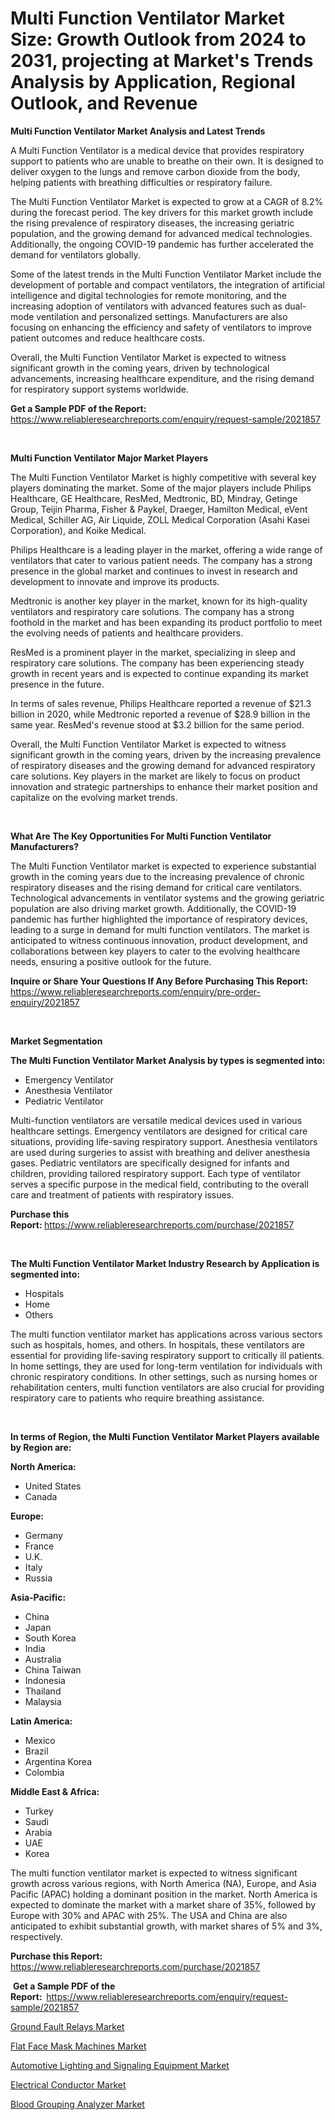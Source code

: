 <p><h1>Multi Function Ventilator Market Size: Growth Outlook from 2024 to 2031, projecting at Market's Trends Analysis by Application, Regional Outlook, and Revenue</h1></p><p><strong>Multi Function Ventilator Market Analysis and Latest Trends</strong></p>
<p><p>A Multi Function Ventilator is a medical device that provides respiratory support to patients who are unable to breathe on their own. It is designed to deliver oxygen to the lungs and remove carbon dioxide from the body, helping patients with breathing difficulties or respiratory failure.</p><p>The Multi Function Ventilator Market is expected to grow at a CAGR of 8.2% during the forecast period. The key drivers for this market growth include the rising prevalence of respiratory diseases, the increasing geriatric population, and the growing demand for advanced medical technologies. Additionally, the ongoing COVID-19 pandemic has further accelerated the demand for ventilators globally.</p><p>Some of the latest trends in the Multi Function Ventilator Market include the development of portable and compact ventilators, the integration of artificial intelligence and digital technologies for remote monitoring, and the increasing adoption of ventilators with advanced features such as dual-mode ventilation and personalized settings. Manufacturers are also focusing on enhancing the efficiency and safety of ventilators to improve patient outcomes and reduce healthcare costs.</p><p>Overall, the Multi Function Ventilator Market is expected to witness significant growth in the coming years, driven by technological advancements, increasing healthcare expenditure, and the rising demand for respiratory support systems worldwide.</p></p>
<p><strong>Get a Sample PDF of the Report:&nbsp;</strong> <a href="https://www.reliableresearchreports.com/enquiry/request-sample/2021857">https://www.reliableresearchreports.com/enquiry/request-sample/2021857</a></p>
<p>&nbsp;</p>
<p><strong>Multi Function Ventilator Major Market Players</strong></p>
<p><p>The Multi Function Ventilator Market is highly competitive with several key players dominating the market. Some of the major players include Philips Healthcare, GE Healthcare, ResMed, Medtronic, BD, Mindray, Getinge Group, Teijin Pharma, Fisher & Paykel, Draeger, Hamilton Medical, eVent Medical, Schiller AG, Air Liquide, ZOLL Medical Corporation (Asahi Kasei Corporation), and Koike Medical.</p><p>Philips Healthcare is a leading player in the market, offering a wide range of ventilators that cater to various patient needs. The company has a strong presence in the global market and continues to invest in research and development to innovate and improve its products.</p><p>Medtronic is another key player in the market, known for its high-quality ventilators and respiratory care solutions. The company has a strong foothold in the market and has been expanding its product portfolio to meet the evolving needs of patients and healthcare providers.</p><p>ResMed is a prominent player in the market, specializing in sleep and respiratory care solutions. The company has been experiencing steady growth in recent years and is expected to continue expanding its market presence in the future.</p><p>In terms of sales revenue, Philips Healthcare reported a revenue of $21.3 billion in 2020, while Medtronic reported a revenue of $28.9 billion in the same year. ResMed's revenue stood at $3.2 billion for the same period.</p><p>Overall, the Multi Function Ventilator Market is expected to witness significant growth in the coming years, driven by the increasing prevalence of respiratory diseases and the growing demand for advanced respiratory care solutions. Key players in the market are likely to focus on product innovation and strategic partnerships to enhance their market position and capitalize on the evolving market trends.</p></p>
<p>&nbsp;</p>
<p><strong>What Are The Key Opportunities For Multi Function Ventilator Manufacturers?</strong></p>
<p><p>The Multi Function Ventilator market is expected to experience substantial growth in the coming years due to the increasing prevalence of chronic respiratory diseases and the rising demand for critical care ventilators. Technological advancements in ventilator systems and the growing geriatric population are also driving market growth. Additionally, the COVID-19 pandemic has further highlighted the importance of respiratory devices, leading to a surge in demand for multi function ventilators. The market is anticipated to witness continuous innovation, product development, and collaborations between key players to cater to the evolving healthcare needs, ensuring a positive outlook for the future.</p></p>
<p><strong>Inquire or Share Your Questions If Any Before Purchasing This Report:</strong> <a href="https://www.reliableresearchreports.com/enquiry/pre-order-enquiry/2021857">https://www.reliableresearchreports.com/enquiry/pre-order-enquiry/2021857</a></p>
<p>&nbsp;</p>
<p><strong>Market Segmentation</strong></p>
<p><strong>The Multi Function Ventilator Market Analysis by types is segmented into:</strong></p>
<p><ul><li>Emergency Ventilator</li><li>Anesthesia Ventilator</li><li>Pediatric Ventilator</li></ul></p>
<p><p>Multi-function ventilators are versatile medical devices used in various healthcare settings. Emergency ventilators are designed for critical care situations, providing life-saving respiratory support. Anesthesia ventilators are used during surgeries to assist with breathing and deliver anesthesia gases. Pediatric ventilators are specifically designed for infants and children, providing tailored respiratory support. Each type of ventilator serves a specific purpose in the medical field, contributing to the overall care and treatment of patients with respiratory issues.</p></p>
<p><strong>Purchase this Report:&nbsp;</strong><a href="https://www.reliableresearchreports.com/purchase/2021857">https://www.reliableresearchreports.com/purchase/2021857</a></p>
<p>&nbsp;</p>
<p><strong>The Multi Function Ventilator Market Industry Research by Application is segmented into:</strong></p>
<p><ul><li>Hospitals</li><li>Home</li><li>Others</li></ul></p>
<p><p>The multi function ventilator market has applications across various sectors such as hospitals, homes, and others. In hospitals, these ventilators are essential for providing life-saving respiratory support to critically ill patients. In home settings, they are used for long-term ventilation for individuals with chronic respiratory conditions. In other settings, such as nursing homes or rehabilitation centers, multi function ventilators are also crucial for providing respiratory care to patients who require breathing assistance.</p></p>
<p>&nbsp;</p>
<p><strong>In terms of Region, the Multi Function Ventilator Market Players available by Region are:</strong></p>
<p>
    <p> <strong> North America: </strong>
        <ul>
            <li>United States</li>
            <li>Canada</li>
        </ul>
        </p> 
    <p> <strong> Europe: </strong>
        <ul>
            <li>Germany</li>
            <li>France</li>
            <li>U.K.</li>
            <li>Italy</li>
            <li>Russia</li>
        </ul>
        </p> 
    <p> <strong> Asia-Pacific: </strong>
        <ul>
            <li>China</li>
            <li>Japan</li>
            <li>South Korea</li>
            <li>India</li>
            <li>Australia</li>
            <li>China Taiwan</li>
            <li>Indonesia</li>
            <li>Thailand</li>
            <li>Malaysia</li>
        </ul>
        </p> 
    <p> <strong> Latin America: </strong>
        <ul>
            <li>Mexico</li>
            <li>Brazil</li>
            <li>Argentina Korea</li>
            <li>Colombia</li>
        </ul>
        </p> 
    <p> <strong> Middle East & Africa: </strong>
        <ul>
            <li>Turkey</li>
            <li>Saudi</li>
            <li>Arabia</li>
            <li>UAE</li>
            <li>Korea</li>
        </ul>
    </p>
    </p>
<p><p>The multi function ventilator market is expected to witness significant growth across various regions, with North America (NA), Europe, and Asia Pacific (APAC) holding a dominant position in the market. North America is expected to dominate the market with a market share of 35%, followed by Europe with 30% and APAC with 25%. The USA and China are also anticipated to exhibit substantial growth, with market shares of 5% and 3%, respectively.</p></p>
<p><strong>Purchase this Report: </strong><a href="https://www.reliableresearchreports.com/purchase/2021857">https://www.reliableresearchreports.com/purchase/2021857</a></p>
<p>&nbsp;<strong>Get a Sample PDF of the Report:&nbsp;&nbsp;</strong><a href="https://www.reliableresearchreports.com/enquiry/request-sample/2021857">https://www.reliableresearchreports.com/enquiry/request-sample/2021857</a></p>
<p><strong></strong></p>
<p><p><a href="https://view.publitas.com/reportprime-1/ground-fault-relays-market-centers-on-aspects-such-as-market-growth-market-share-market-opportunity-and-projected-forecasts-spanning-from-2024-to-2031/">Ground Fault Relays Market</a></p><p><a href="https://frill-swim-3cd.notion.site/Flat-Face-Mask-Machines-Market-Dynamics-2024-2031-Also-about-Its-Market-Trends-Projections-and-Op-22256098982b4bfda892cccfcfbd6434">Flat Face Mask Machines Market</a></p><p><a href="https://cautious-neon-760.notion.site/Global-Automotive-Lighting-and-Signaling-Equipment-Market-Size-and-Market-Trends-Insights-and-Proje-ebe512ed07954284804209543afef12f">Automotive Lighting and Signaling Equipment Market</a></p><p><a href="https://view.publitas.com/reportprime-1/decoding-the-electrical-conductor-market-a-deep-dive-into-the-latest-market-trends-market-segmentation-and-competitive-analysis/">Electrical Conductor Market</a></p><p><a href="https://spotless-saver-8fd.notion.site/Blood-Grouping-Analyzer-Market-Size-Growing-and-Forecasted-for-period-from-2024-2031-and-provides--9ca4f1e60ce345be888d878e7fa5a275">Blood Grouping Analyzer Market</a></p></p>